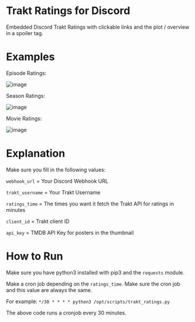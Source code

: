 # Trakt Ratings for Discord
Embedded Discord Trakt Ratings with clickable links and the plot / overview in a spoiler tag.

# Examples

Episode Ratings:

![image](https://user-images.githubusercontent.com/39315068/226564147-2b8a7c95-de18-4acc-ab2c-919163e61ef2.png)

Season Ratings:

![image](https://user-images.githubusercontent.com/39315068/226564205-25a8f168-0512-4788-8f25-e50625ccfbf9.png)

Movie Ratings:

![image](https://user-images.githubusercontent.com/39315068/226564346-ebb2c752-a88a-4b9d-9df4-bf2587e8ba0a.png)

# Explanation

Make sure you fill in the following values:

`webhook_url` = Your Discord Webhook URL

`trakt_username` = Your Trakt Username

`ratings_time` = The times you want it fetch the Trakt API for ratings in minutes

`client_id` = Trakt client ID

`api_key` = TMDB API Key for posters in the thumbnail

# How to Run

Make sure you have python3 installed with pip3 and the `requests` module.

Make a cron job depending on the `ratings_time`. Make sure the cron job and this value are always the same.

For example: `*/30 * * * * python3 /opt/scripts/trakt_ratings.py`

The above code runs a cronjob every 30 minutes.
